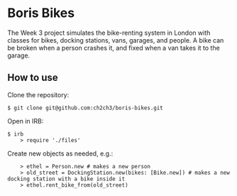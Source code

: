 Boris Bikes
===========
The Week 3 project simulates the bike-renting system in London with classes for bikes, docking stations, vans, garages, and people. A bike can be broken when a person crashes it, and fixed when a van takes it to the garage.

How to use
----------
Clone the repository:
```shell
$ git clone git@github.com:ch2ch3/boris-bikes.git
```

Open in IRB:
```shell
$ irb
	> require './files'
```

Create new objects as needed, e.g.:
```shell
	> ethel = Person.new # makes a new person
	> old_street = DockingStation.new(bikes: [Bike.new]) # makes a new docking station with a bike inside it
	> ethel.rent_bike_from(old_street)
```